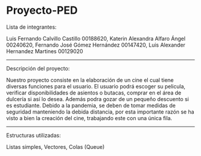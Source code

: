 # Proyecto-PED
  Lista de integrantes: 
  
  Luis Fernando Calvillo Castillo 00188620,
  Katerin Alexandra Alfaro Ángel 00240620,
  Fernando José Gómez Hernández 00147420,
  Luis Alexander Hernandez Martines 00129020
  
  *******************************************************************
  Descripción del proyecto: 
  
  Nuestro proyecto consiste en la elaboración de un cine el cual tiene diversas funciones para el usuario.
  El usuario podrá escoger su pelicula, verificar disponibilidades de asientos o butacas, comprar en el área de dulcería si así lo desea.
  Además podra gozar de un pequeño descuento si es estudiante.
  Debido a la pandemia, se deben de tomar medidas de seguridad manteniendo la debida distancia, por esta importante razón se ha visto a bien la creación del cine, trabajando 
  este con una única fila. 
  
 ********************************************************************  
  Estructuras utilizadas: 
  
  Listas simples,
  Vectores,
  Colas (Queue) 
